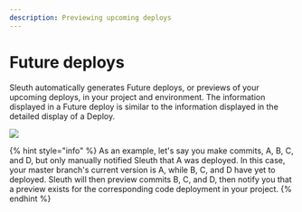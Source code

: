```yaml
---
description: Previewing upcoming deploys
---
```


# Future deploys

Sleuth automatically generates Future deploys, or previews of your upcoming deploys, in your project and environment. The information displayed in a Future deploy is similar to the information displayed in the detailed display of a Deploy.

![](<../../.gitbook/assets/6012408558f32c0030bb2e1e\_deploy-preview (1).png>)

{% hint style="info" %}
As an example, let's say you make commits, A, B, C, and D, but only manually notified Sleuth that A was deployed. In this case, your master branch's current version is A, while B, C, and D have yet to deployed. Sleuth will then preview commits B, C, and D, then notify you that a preview exists for the corresponding code deployment in your project.
{% endhint %}
